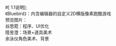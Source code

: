 #[ 1.1说明];<br>
《Bluebird》：内含编辑器的自定义2D横版像素跑酷游戏<br>
预览图片：<br>
谷思菀：程序、UI优化<br>
陸昱澄：场景+道具美术<br>
余泳仪角色美术、背景<br>
